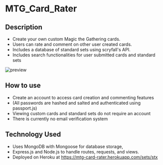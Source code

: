  # MTG_Card_Rater

## Description
* Create your own custom Magic the Gathering cards. 
* Users can rate and comment on other user created cards.
* Includes a database of standard sets using scryfall's API. 
* Includes search functionalities for user submitted cards and standard sets

![preview](https://user-images.githubusercontent.com/56366459/120350030-9abb1180-c2cc-11eb-85aa-0ac9b00b2659.JPG)

## How to use
* Create an account to access card creation and commenting features
* (All passwords are hashed and salted and authenticated using passport.js)
* Viewing custom cards and standard sets do not require an account 
* There is currently no email verification system

## Technology Used
* Uses MongoDB with Mongoose for database storage, 
* Express.js and Node.js to handle routes, requests, and views. 
* Deployed on Heroku at https://mtg-card-rater.herokuapp.com/sets/stx
